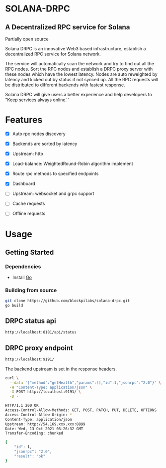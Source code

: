 # SOLANA-DRPC
## A Decentralized RPC service for Solana
Partially open source

Solana DRPC is an innovative Web3 based infrastructure,  establish a decentralized RPC service for Solana network.

The service will automatically scan the network and try to find out all the RPC nodes. Sort the RPC nodes and establish a DRPC proxy server with these nodes which have the lowest latency. Nodes are auto reweighted by latency and kicked out by status if not synced up. All the RPC requests will be distributed to different backends with fastest response.

Solana DRPC will give users a better experience and help developers to "Keep services always online.''


# Features
- [x] Auto rpc nodes discovery
- [x] Backends are sorted by latency
- [x] Upstream: http
- [x] Load-balance: WeightedRound-Robin algorithm implement
- [x] Route rpc methods to specified endpoints
- [x] Dashboard
- [ ] Upstream: websocket and grpc support
- [ ] Cache requests
- [ ] Offline requests


# Usage
## Getting Started
### Dependencies
- Install [Go](https://golang.org/doc/install)

### Building from source
```sh
git clone https://github.com/blockpilabs/solana-drpc.git
go build
```

<div style="page-break-after: always;"></div>

## DRPC status api
```sh
http://localhost:8181/api/status
```

## DRPC proxy endpoint
```sh
http://localhost:9191/
```
The backend upstream is set in the response headers.
```sh
curl \
  --data '{"method":"getHealth","params":[],"id":1,"jsonrpc":"2.0"}' \
  -H "Content-Type: application/json" \
  -X POST http://localhost:9191/ \
  -D -

HTTP/1.1 200 OK
Access-Control-Allow-Methods: GET, POST, PATCH, PUT, DELETE, OPTIONS
Access-Control-Allow-Origin: *
Content-Type: application/json
Upstream: http://54.169.xxx.xxx:8899
Date: Wed, 13 Oct 2021 03:26:32 GMT
Transfer-Encoding: chunked

{
    "id": 1,
    "jsonrpc": "2.0",
    "result": "ok"
}
```
